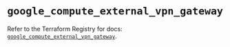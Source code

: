 # `google_compute_external_vpn_gateway`

Refer to the Terraform Registry for docs: [`google_compute_external_vpn_gateway`](https://registry.terraform.io/providers/hashicorp/google-beta/6.18.1/docs/resources/google_compute_external_vpn_gateway).
